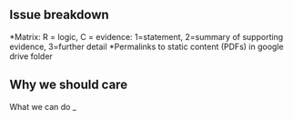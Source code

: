 Issue breakdown
-
*Matrix: R = logic, C = evidence: 1=statement, 2=summary of supporting evidence, 3=further detail
*Permalinks to static content (PDFs) in google drive folder

Why we should care
-

What we can do
_
